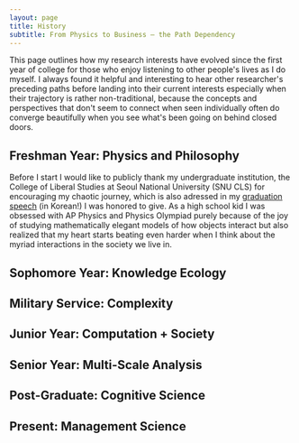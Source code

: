 ```yaml
---
layout: page
title: History
subtitle: From Physics to Business – the Path Dependency
---
```


This page outlines how my research interests have evolved since the first year of college for those who enjoy listening to other people's lives as I do myself. I always found it helpful and interesting to hear other researcher's preceding paths before landing into their current interests especially when their trajectory is rather non-traditional, because the concepts and perspectives that don't seem to connect when seen individually often do converge beautifully when you see what's been going on behind closed doors.


## Freshman Year: Physics and Philosophy

Before I start I would like to publicly thank my undergraduate institution, the College of Liberal Studies at Seoul National University (SNU CLS) for encouraging my chaotic journey, which is also adressed in my [graduation speech](https://cls.snu.ac.kr/board/story/view/15889) (in Korean!) I was honored to give. As a high school kid I was obsessed with AP Physics and Physics Olympiad purely because of the joy of studying mathematically elegant models of how objects interact but also realized that my heart starts beating even harder when I think about the myriad interactions in the society we live in.

## Sophomore Year: Knowledge Ecology

## Military Service: Complexity

## Junior Year: Computation + Society

## Senior Year: Multi-Scale Analysis

## Post-Graduate: Cognitive Science

## Present: Management Science
